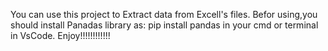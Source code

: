 You can use this project to Extract data from Excell's files.
Befor using,you should install Panadas library as:
pip install pandas
in your cmd or terminal in VsCode.
Enjoy!!!!!!!!!!!!
